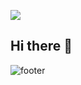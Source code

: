 <p align="cemter">
  <img src="https://capsule-render.vercel.app/api?text=Welcome!🕹️&animation=fadeIn&type=waving&color=gradient&height=200&width=auto"/>
</p>


## Hi there 👋

<!--
**Ran9waves/Ran9waves** is a ✨ _special_ ✨ repository because its `README.md` (this file) appears on your GitHub profile.

Here are some ideas to get you started:

- 🔭 I’m currently working on ...
- 🌱 I’m currently learning ...
- 👯 I’m looking to collaborate on ...
- 🤔 I’m looking for help with ...
- 💬 Ask me about ...
- 📫 How to reach me: ...
- 😄 Pronouns: ...
- ⚡ Fun fact: ...
-->
![footer](https://capsule-render.vercel.app/api?section=footer)
